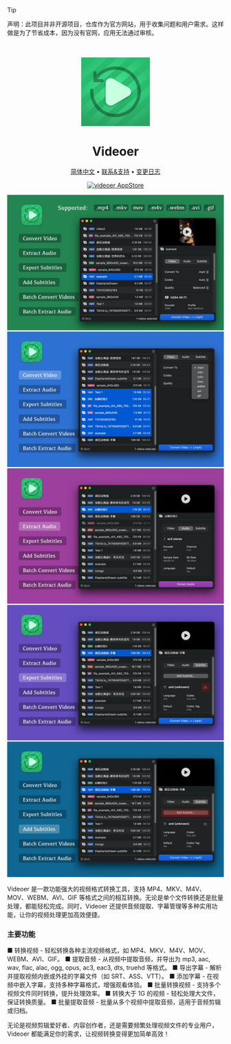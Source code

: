 <!--idoc:ignore:start-->
> [!TIP]
> 声明：此项目并非开源项目，仓库作为官方网站，用于收集问题和用户需求。这样做是为了节省成本，因为没有官网，应用无法通过审核。
<!--idoc:ignore:end-->

<div align="center">
  <br />
  <br />
  <img src="./assets/logo.png" width="160" height="160">
  <h1>
    Videoer
  </h1>
  <!--rehype:style=border: 0;-->
  <p>
    <a href="./README.zh.md">简体中文</a> • 
    <a target="_blank" href="https://github.com/jaywcjlove/videoer/issues/new?template=bug_report_cn.yml">联系&支持</a> • 
    <a href="https://github.com/jaywcjlove/videoer/releases">变更日志</a>
  </p>
  <p>
    <a target="_blank" href="https://apps.apple.com/app/videoer/6742680573" title="videoer for macOS">
      <img alt="videoer AppStore" src="https://jaywcjlove.github.io/sb/download/macos.svg" height="51">
    </a>
  </p>
</div>

![Videoer 1](./assets/screenshots-1.jpg)
![Videoer 2](./assets/screenshots-2.jpg)
![Videoer 3](./assets/screenshots-3.jpg)
![Videoer 4](./assets/screenshots-4.jpg)
![Videoer 5](./assets/screenshots-5.jpg)

Videoer 是一款功能强大的视频格式转换工具，支持 MP4、MKV、M4V、MOV、WEBM、AVI、GIF 等格式之间的相互转换。无论是单个文件转换还是批量处理，都能轻松完成。同时，Videoer 还提供音频提取、字幕管理等多种实用功能，让你的视频处理更加高效便捷。

### 主要功能

■ 转换视频 - 轻松转换各种主流视频格式，如 MP4、MKV、M4V、MOV、WEBM、AVI、GIF。
■ 提取音频 - 从视频中提取音频，并导出为 mp3, aac, wav, flac, alac, ogg, opus, ac3, eac3, dts, truehd 等格式。
■ 导出字幕 - 解析并提取视频内嵌或外挂的字幕文件（如 SRT、ASS、VTT）。
■ 添加字幕 - 在视频中嵌入字幕，支持多种字幕格式，增强观看体验。
■ 批量转换视频 - 支持多个视频文件同时转换，提升处理效率。
■ 转换大于 1G 的视频 - 轻松处理大文件，保证转换质量。
■ 批量提取音频 - 批量从多个视频中提取音频，适用于音频剪辑或归档。

无论是视频剪辑爱好者、内容创作者，还是需要频繁处理视频文件的专业用户，Videoer 都能满足你的需求，让视频转换变得更加简单高效！


<!--version: v1.0.0-->